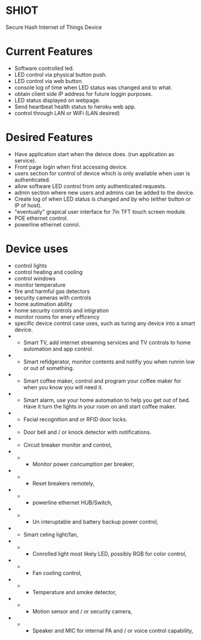 # SHIOT
Secure Hash Internet of Things Device

# Current Features
- Software controlled led.
- LED control via physical button push.
- LED control via web button.
- console log of time when LED status was changed and to what.
- obtain client side IP address for future loggin purposes.
- LED status displayed on webpage.
- Send heartbeat health status to heroku web app.
- control through LAN or WiFi (LAN desired)

# Desired Features
- Have application start when the deivce does. (run application as service).
- Front page login when first accessing device.
- users section for control of device which is only available when user is authenticated.
- allow software LED control from only authenticated requests.
- admin section where new users and admins can be added to the device.
- Create log of when LED status is changed and by who (either button or IP of host).
- "eventually" grapical user interface for 7in TFT touch screen module.
- POE ethernet control.
- powerline ethernet conrol.

# Device uses
- control lights
- control heating and cooling
- control windows
- monitor temperature
- fire and harmful gas detectors
- security cameras with controls
- home autimation ability
- home security controls and intigration
- monitor rooms for enery efficency
- specific device control case uses, such as turing any device into a smart device.
- - Smart TV, add internet streaming services and TV controls to home automation and app control.
- - Smart refidgerator, monitor contents and notifiy you when runnin low or out of something.
- - Smart coffee maker, control and program your coffee maker for when you know you will need it.
- - Smart alarm, use your home automation to help you get out of bed.  Have it turn the lights in your room on and start coffee maker.
- - Facial recognition and or RFID door locks.
- - Door bell and / or knock detector with notifications.
- - Circuit breaker monitor and control, 
- - - Monitor power concumption per breaker, 
- - - Reset breakers remotely, 
- - - powerline ethernet HUB/Switch,
- - - Un interuptable and battery backup power control,
- - Smart celing light/fan,
- - - Conrolled light most likely LED, possibly RGB for color control,
- - - Fan cooling control,
- - - Temperature and smoke detector,
- - - Motion sensor and / or security camera,
- - - Speaker and MIC for internal PA and / or voice control capability,